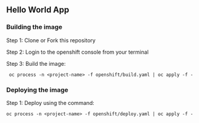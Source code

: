 ## Hello World App

### Building the image

Step 1: Clone or Fork this repository

Step 2: Login to the openshift console from your terminal

Step 3: Build the image:

` oc process -n <project-name> -f openshift/build.yaml | oc apply -f -`

### Deploying the image

Step 1: Deploy using the command:

` oc process -n <project-name> -f openshift/deploy.yaml | oc apply -f - `